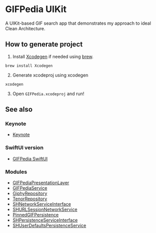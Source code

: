# GIFPedia UIKit

A UIKit-based GIF search app that demonstrates my approach to ideal Clean Architecture.

## How to generate project

1. Install [Xcodegen](https://github.com/yonaskolb/XcodeGen) if needed using [brew](https://brew.sh/).

```
brew install Xcodegen
```
2. Generate xcodeproj using xcodegen
```
xcodegen
```
3. Open `GIFPedia.xcodeproj` and run!


## See also
### Keynote
- [Keynote](https://file.notion.so/f/s/e1f539f0-8b7c-4e42-a430-c82676a649f9/IDC2_%E1%84%8A%E1%85%B5%E1%86%B8%E1%84%84%E1%85%B3%E1%86%AE%E1%84%86%E1%85%A1%E1%86%BA%E1%84%8F%E1%85%B3%E1%86%AF%E1%84%85%E1%85%B5%E1%86%AB%E1%84%8B%E1%85%A1%E1%84%8F%E1%85%B5%E1%84%90%E1%85%A6%E1%86%A8%E1%84%8E%E1%85%A7_LINE%E1%84%8B%E1%85%A3%E1%86%BC%E1%84%89%E1%85%B3%E1%86%BC%E1%84%92%E1%85%AE%E1%86%AB.key?id=13edd655-5823-44f6-a5a5-693344baa9fc&table=block&spaceId=879f4437-2468-4fc4-bf90-77f805290a33&expirationTimestamp=1687861633515&signature=TSOtennBf1uM6hnQjRQDvswS3YCcxHDDM1iosl1yuAE&download=true&downloadName=IDC2_%E1%84%8A%E1%85%B5%E1%86%B8%E1%84%84%E1%85%B3%E1%86%AE%E1%84%86%E1%85%A1%E1%86%BA%E1%84%8F%E1%85%B3%E1%86%AF%E1%84%85%E1%85%B5%E1%86%AB%E1%84%8B%E1%85%A1%E1%84%8F%E1%85%B5%E1%84%90%E1%85%A6%E1%86%A8%E1%84%8E%E1%85%A7_LINE%2B%E1%84%8B%E1%85%A3%E1%86%BC%E1%84%89%E1%85%B3%E1%86%BC%E1%84%92%E1%85%AE%E1%86%AB.key)
### SwiftUI version
- [GIFPedia SwiftUI](https://github.com/Yabby1997/GIFPedia_2.0_SwiftUI)
### Modules
- [GIFPediaPresentationLayer](https://github.com/Yabby1997/GIFPediaPresentationLayer)
- [GIFPediaService](https://github.com/Yabby1997/GIFPediaService)
- [GiphyRepository](https://github.com/Yabby1997/GiphyRepository)
- [TenorRepository](https://github.com/Yabby1997/TenorRepository)
- [SHNetworkServiceInterface](https://github.com/Yabby1997/SHNetworkServiceInterface)
- [SHURLSessionNetworkService](https://github.com/Yabby1997/SHURLSessionNetworkService)
- [PinnedGIFPersistence](https://github.com/Yabby1997/PinnedGIFPersistence)
- [SHPersistenceServiceInterface](https://github.com/Yabby1997/SHPersistenceServiceInterface)
- [SHUserDefaultsPersistenceService](https://github.com/Yabby1997/SHUserDefaultsPersistenceService)
